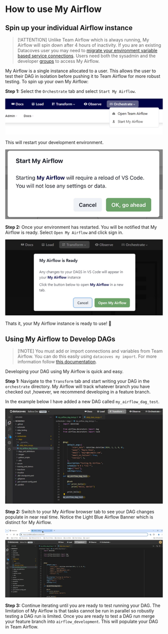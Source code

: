 # How to use My Airflow

## Spin up your individual Airflow instance 
>[!ATTENTION] Unlike Team Airflow which is always running, My Airflow will spin down after 4 hours of inactivity. If you are an existing Datacoves user you may need to [migrate your environment variable based service connections](/how-tos/my_airflow/migrating-service-connections.md). Users need both the sysadmin and the developer [groups](reference/admin-menu/groups.md) to access My Airflow.

My Airflow is a single instance allocated to a user. This allows the user to test their DAG in isolation before pushing it to Team Airflow for more robust testing. To spin up your own My Airflow:

**Step 1:** Select the `Orchestrate` tab and select `Start My Airflow`.

![Start My Airflow](assets/airflow_startmyairflow.jpg)

This will restart your development environment.

![Restart Env](assets/airflow_start.jpg)

**Step 2:** Once your environment has restarted. You will be notified that My Airflow is ready. Select `Open My Airflow` and click sign in. 

![Launch My Airflow](assets/airflow_ready.jpg)

Thats it, your My Airflow instance is ready to use! 🎉 


## Using My Airflow to Develop DAGs

>[!NOTE] You must add or import connections and variables from Team Airflow. You can do this easily using `datacoves my import`. For more information follow [this documentation](/how-tos/my_airflow/my-import.md).


Developing your DAG using My Airflow is quick and easy. 

**Step 1:** Navigate to the `Transform` tab and start writing your DAG in the `orchestrate` directory. My Airflow will track whatever branch you have checked out ,however, we recommend developing in a feature branch. 

In the example below I have added a new DAG called `my_airflow_dag_test`.

![Add new DAG](assets/my_airflow_add_new_dag.jpg)

**Step 2:** Switch to your My Airflow browser tab to see your DAG changes populate in near real time. Notice the Light Blue Airflow Banner which is distinct for My Airflow.

![View new DAG](assets/my_airflow_tab.gif)

**Step 3:** Continue iterating until you are ready to test running your DAG. The limitation of My Airflow is that tasks cannot be run in parallel so robustly testing a DAG run is limited. Once you are ready to test a DAG run merge your feature branch into `airflow_development`. This will populate your DAG in Team Airflow. 
